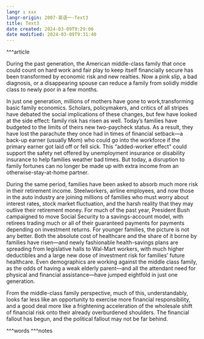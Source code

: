 ```yaml
---
langr : xxx
langr-origin: 2007-英语一-Text3
title: Text3
date created: 2024-03-09T9:29:06
date modified: 2024-03-09T9:31:40
---
```


^^^article

During the past generation, the American middle-class family that once could count on hard work and fair play to keep itself financially secure has been transformed by economic risk and new realties. Now a pink slip, a bad diagnosis, or a disappearing spouse can reduce a family from solidly middle class to newly poor in a few months.

In just one generation, millions of mothers have gone to work,transforming basic family economics. Scholars, policymakers, and critics of all stripes have debated the social implications of these changes, but few have looked at the side effect: family risk has risen as well. Today’s families have budgeted to the limits of theirs new two-paycheck status. As a result, they have lost the parachute they once had in times of financial setback—a back-up earner (usually Mom) who could go into the workforce if the primary earner got laid off or fell sick. This “added-worker effect” could support the safety net offered by unemployment insurance or disability insurance to help families weather bad times. But today, a disruption to family fortunes can no longer be made up with extra income from an otherwise-stay-at-home partner.

During the same period, families have been asked to absorb much more risk in their retirement income. Steelworkers, airline employees, and now those in the auto industry are joining millions of families who must worry about interest rates, stock market fluctuation, and the harsh reality that they may outlive their retirement money. For much of the past year, President Bush campaigned to move Social Security to a savings-account model, with retirees trading much or all of their guaranteed payments for payments depending on investment returns. For younger families, the picture is not any better. Both the absolute cost of healthcare and the share of it borne by families have risen—and newly fashionable health-savings plans are spreading from legislative halls to Wal-Mart workers, with much higher deductibles and a large new dose of investment risk for families’ future healthcare. Even demographics are working against the middle class family, as the odds of having a weak elderly parent—and all the attendant need for physical and financial assistance—have jumped eightfold in just one generation.

From the middle-class family perspective, much of this, understandably, looks far less like an opportunity to exercise more financial responsibility, and a good deal more like a frightening acceleration of the wholesale shift of financial risk onto their already overburdened shoulders. The financial fallout has begun, and the political fallout may not be far behind.




^^^words
^^^notes

